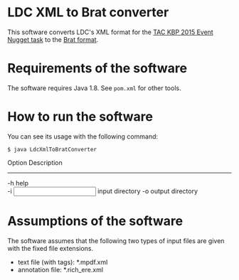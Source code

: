 # LDC XML to Brat converter
This software converts LDC's XML format for the [TAC KBP 2015 Event Nugget task](http://cairo.lti.cs.cmu.edu/kbp/2015/event/) to the [Brat format](http://brat.nlplab.org/standoff.html).

# Requirements of the software
The software requires Java 1.8.  See `pom.xml` for other tools.

# How to run the software
You can see its usage with the following command:
```
$ java LdcXmlToBratConverter
```
Option           Description     
------           -----------     
-h               help            
-i <input dir>   input directory 
-o <output dir>  output directory

# Assumptions of the software
The software assumes that the following two types of input files are given with the fixed file extensions.
- text file (with tags): *.mpdf.xml
- annotation file: *.rich_ere.xml

